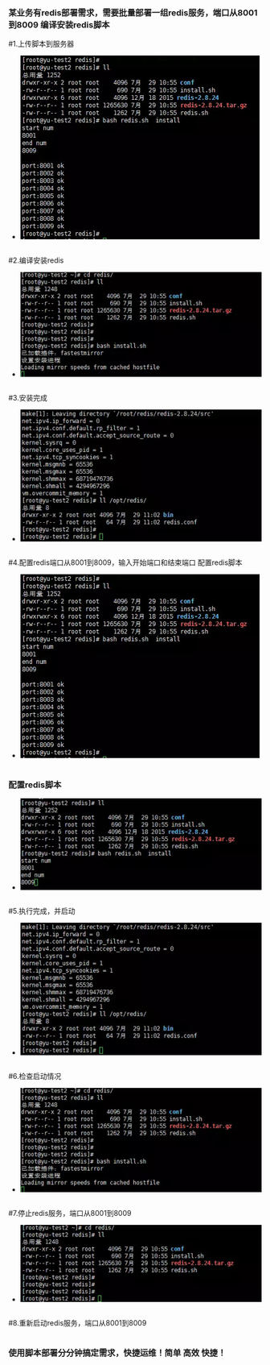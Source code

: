 ### 某业务有redis部署需求，需要批量部署一组redis服务，端口从8001到8009 编译安装redis脚本

#1.上传脚本到服务器
- ![image](https://raw.githubusercontent.com/exitmsconfig/yun/master/redis/img/redis4.jpg)
```
```
#2.编译安装redis
- ![image](https://raw.githubusercontent.com/exitmsconfig/yun/master/redis/img/redis7.jpg)
```
```
#3.安装完成
- ![image](https://raw.githubusercontent.com/exitmsconfig/yun/master/redis/img/redis6.jpg)
```
```
#4.配置redis端口从8001到8009，输入开始端口和结束端口 配置redis脚本
- ![image](https://raw.githubusercontent.com/exitmsconfig/yun/master/redis/img/redis4.jpg)
```
```
### 配置redis脚本
- ![image](https://raw.githubusercontent.com/exitmsconfig/yun/master/redis/img/redis5.jpg)
```
```
#5.执行完成，并启动
- ![image](https://raw.githubusercontent.com/exitmsconfig/yun/master/redis/img/redis6.jpg)
```
```
#6.检查启动情况
- ![image](https://raw.githubusercontent.com/exitmsconfig/yun/master/redis/img/redis7.jpg)
```
```
#7.停止redis服务，端口从8001到8009
- ![image](https://raw.githubusercontent.com/exitmsconfig/yun/master/redis/img/redis8.jpg)
```
```
#8.重新启动redis服务，端口从8001到8009
```
```
### 使用脚本部署分分钟搞定需求，快捷运维！简单 高效 快捷！
